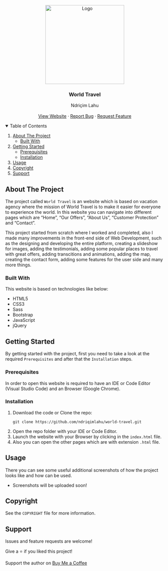 <!-- PROJECT LOGO -->
<p align="center">
  <img src="https://github.com/ndriqimlahu/ndriqim-lahu-portfolio/blob/main/assets/portfolio/WorldTravel.png" alt="Logo" width="250" height="250">
  <h3 align="center">World Travel</h3>
  <p align="center">
    Ndriçim Lahu
    <br>
    <br>
    <a href="https://ndriqimlahu.github.io/world-travel/">View Website</a>
    ·
    <a href="https://github.com/ndriqimlahu/world-travel/issues">Report Bug</a>
    ·
    <a href="https://github.com/ndriqimlahu/world-travel/issues">Request Feature</a>
  </p>
</p>


<!-- TABLE OF CONTENTS -->
<details open="open">
  <summary>Table of Contents</summary>
  <ol>
    <li>
      <a href="#about-the-project">About The Project</a>
      <ul>
        <li><a href="#built-with">Built With</a></li>
      </ul>
    </li>
    <li>
      <a href="#getting-started">Getting Started</a>
      <ul>
        <li><a href="#prerequisites">Prerequisites</a></li>
        <li><a href="#installation">Installation</a></li>
      </ul>
    </li>
    <li><a href="#usage">Usage</a></li>
    <li><a href="#copyright">Copyright</a></li>
    <li><a href="#support">Support</a></li>
  </ol>
</details>


<!-- ABOUT THE PROJECT -->
## About The Project

The project called `World Travel` is an website which is based on vacation agency where the mission of World Travel is to make it easier for everyone to experience the world. In this website you can navigate into different pages which are “Home”, “Our Offers”, “About Us”, “Customer Protection” and “Contact”.

This project started from scratch where I worked and completed, also I made many improvements in the front-end side of Web Development, such as the designing and developing the entire platform, creating a slideshow for images, adding the testimonials, adding some popular places to travel with great offers, adding transcitions and animations, adding the map, creating the contact form, adding some features for the user side and many more things.


### Built With

This website is based on technologies like below:

* HTML5
* CSS3
* Sass
* Bootstrap
* JavaScript
* jQuery


<!-- GETTING STARTED -->
## Getting Started

By getting started with the project, first you need to take a look at the required `Prerequisites` and after that the `Installation` steps.


### Prerequisites

In order to open this website is required to have an IDE or Code Editor (Visual Studio Code) and an Browser (Google Chrome).


### Installation

1. Download the code or Clone the repo:
   ```terminal
   git clone https://github.com/ndriqimlahu/world-travel.git
   ```
2. Open the repo folder with your IDE or Code Editor.
3. Launch the website with your Browser by clicking in the `index.html` file.
4. Also you can open the other pages which are with extension `.html` file.


<!-- USAGE -->
## Usage

There you can see some useful additional screenshots of how the project looks like and how can be used.

* Screenshots will be uploaded soon!


<!-- COPYRIGHT -->
## Copyright

See the `COPYRIGHT` file for more information.


<!-- SUPPORT -->
## Support

Issues and feature requests are welcome!

Give a ⭐️ if you liked this project!

Support the author on <a href="https://www.buymeacoffee.com/ndriqimlahu">Buy Me a Coffee</a>
